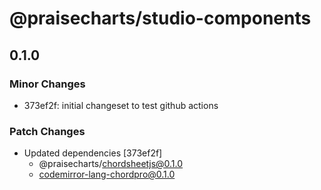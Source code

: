 # @praisecharts/studio-components

## 0.1.0

### Minor Changes

- 373ef2f: initial changeset to test github actions

### Patch Changes

- Updated dependencies [373ef2f]
  - @praisecharts/chordsheetjs@0.1.0
  - codemirror-lang-chordpro@0.1.0
